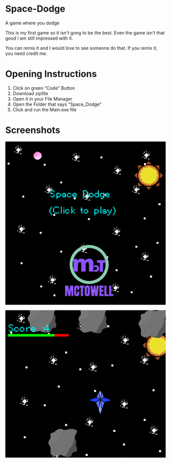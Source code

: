 # Space-Dodge
A game where you dodge 

This is my first game so it isn't gong to be the best.
Even the game isn't that good I am still impressed with it.

You can remix it and I would love to see someone do that.
If you remix it, you need credit me.

# Opening Instructions
1. Click on green "Code" Button
2. Download zipfile
3. Open it in your File Manager
4. Open the Folder that says "Space_Dodge"
5. Click and run the Main.exe file

# Screenshots

![Title Screen](https://raw.githubusercontent.com/Mctowell/Space-Dodge/main/Screenshots/Title_Preview.png)

![Play Screen](https://raw.githubusercontent.com/Mctowell/Space-Dodge/main/Screenshots/Game_preview1.png)
